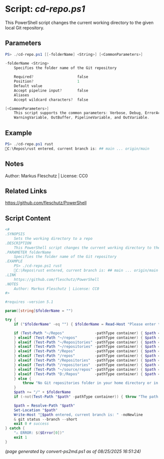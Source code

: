 Script: *cd-repo.ps1*
========================

This PowerShell script changes the current working directory to the given local Git repository.

Parameters
----------
```powershell
PS> ./cd-repo.ps1 [[-folderName] <String>] [<CommonParameters>]

-folderName <String>
    Specifies the folder name of the Git repository
    
    Required?                    false
    Position?                    1
    Default value                
    Accept pipeline input?       false
    Aliases                      
    Accept wildcard characters?  false

[<CommonParameters>]
    This script supports the common parameters: Verbose, Debug, ErrorAction, ErrorVariable, WarningAction, 
    WarningVariable, OutBuffer, PipelineVariable, and OutVariable.
```

Example
-------
```powershell
PS> ./cd-repo.ps1 rust
📂C:\Repos\rust entered, current branch is: ## main ... origin/main

```

Notes
-----
Author: Markus Fleschutz | License: CC0

Related Links
-------------
https://github.com/fleschutz/PowerShell

Script Content
--------------
```powershell
<#
.SYNOPSIS
	Sets the working directory to a repo
.DESCRIPTION
	This PowerShell script changes the current working directory to the given local Git repository.
.PARAMETER folderName
	Specifies the folder name of the Git repository
.EXAMPLE
	PS> ./cd-repo.ps1 rust
	📂C:\Repos\rust entered, current branch is: ## main ... origin/main
.LINK
	https://github.com/fleschutz/PowerShell
.NOTES
	Author: Markus Fleschutz | License: CC0
#>

#requires -version 5.1

param([string]$folderName = "")

try {
	if ("$folderName" -eq "") { $folderName = Read-Host "Please enter the Git repository's folder name" }

	if (Test-Path "~/Repos"              -pathType container) { $path = "~/Repos"
	} elseif (Test-Path "~/repos"        -pathType container) { $path = "~/repos"
	} elseif (Test-Path "~/Repositories" -pathType container) { $path = "~/Repositories"
	} elseif (Test-Path "~/repositories" -pathType container) { $path = "~/repositories"
	} elseif (Test-Path "/Repos"         -pathType container) { $path = "/Repos"
	} elseif (Test-Path "/repos"         -pathType container) { $path = "/repos"
	} elseif (Test-Path "/Repositories"  -pathType container) { $path = "/Repositories"
	} elseif (Test-Path "/repositories"  -pathType container) { $path = "/repositories"
	} elseif (Test-Path "~/source/repos" -pathType container) { $path = "~/source/repos" # Visual Studio default
	} elseif (Test-Path "D:/Repos"	     -pathType container) { $path = "D:/Repos"       # second HDD
	} else {
		throw "No Git repositories folder in your home directory or in the root folder yet"
	}
	$path += "/" + $folderName
	if (-not(Test-Path "$path" -pathType container)) { throw "The path to folder '$path' doesn't exist (yet)" }

	$path = Resolve-Path "$path"
	Set-Location "$path"
	Write-Host "📂$path entered, current branch is: " -noNewline
	& git status --branch --short 
	exit 0 # success
} catch {
	"⚠️ ERROR: $($Error[0])"
	exit 1
}
```

*(page generated by convert-ps2md.ps1 as of 08/25/2025 16:51:24)*
